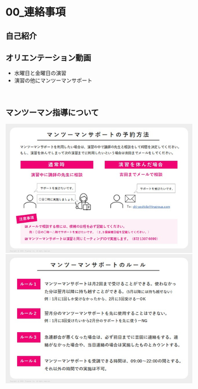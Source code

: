 
# **00_連絡事項**

## **自己紹介**

## **オリエンテーション動画**

- 水曜日と金曜日の演習
- 演習の他にマンツーマンサポート

<br>

## **マンツーマン指導について**

![info](img/00_info1-3.jpg)
![info](img/00_info1-4.jpg)

